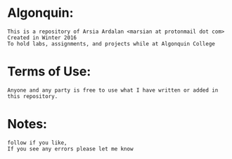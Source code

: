 # Algonquin:
	This is a repository of Arsia Ardalan <marsian at protonmail dot com>
	Created in Winter 2016
	To hold labs, assignments, and projects while at Algonquin College 
# Terms of Use:
	Anyone and any party is free to use what I have written or added in this repository. 
# Notes:
	follow if you like,
	If you see any errors please let me know
